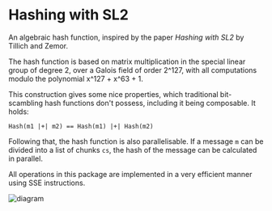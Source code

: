 # Hashing with SL2

An algebraic hash function, inspired by the paper _Hashing with SL2_ by Tillich and Zemor.

The hash function is based on matrix multiplication in the special linear group
of degree 2, over a Galois field of order 2^127, with all computations modulo
the polynomial x^127 + x^63 + 1.

This construction gives some nice properties, which traditional bit-scambling
hash functions don't possess, including it being composable. It holds:

    Hash(m1 |+| m2) == Hash(m1) |+| Hash(m2)

Following that, the hash function is also parallelisable. If a message `m` can be divided into a list of chunks `cs`, the hash of the message can be calculated in parallel.

All operations in this package are implemented in a very efficient manner using SSE instructions.

![diagram](https://raw.githubusercontent.com/srijs/hwsl2-core/master/cat.png)
